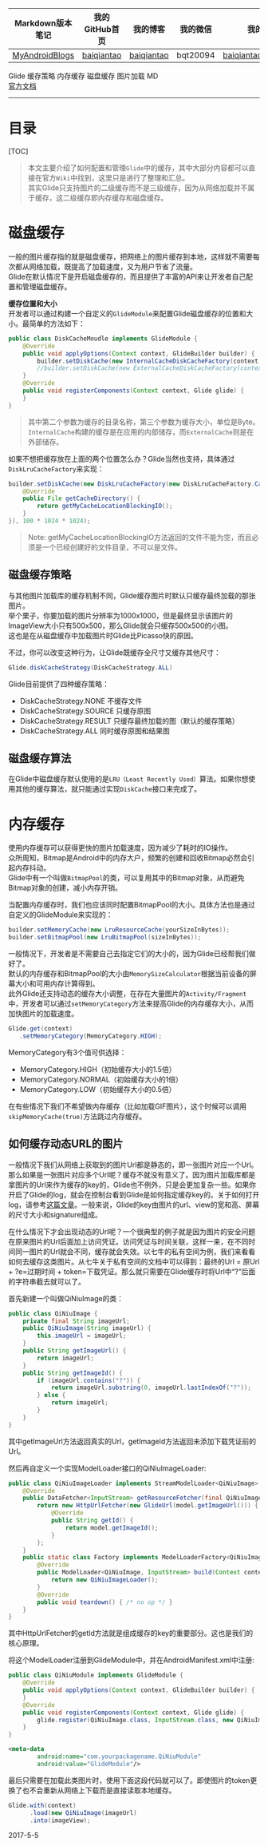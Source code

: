 | Markdown版本笔记 | 我的GitHub首页 | 我的博客 | 我的微信 | 我的邮箱 |  
| :------------: | :------------: | :------------: | :------------: | :------------: |  
| [MyAndroidBlogs][Markdown] | [baiqiantao][GitHub] | [baiqiantao][博客] | bqt20094 | baiqiantao@sina.com |  
  
[Markdown]:https://github.com/baiqiantao/MyAndroidBlogs  
[GitHub]:https://github.com/baiqiantao  
[博客]:http://www.cnblogs.com/baiqiantao/  
  
Glide 缓存策略 内存缓存 磁盘缓存 图片加载 MD    
[官方文档](https://github.com/bumptech/glide/wiki/Caching-and-Cache-Invalidation)    
***  
目录  
===  
[TOC]  
  
> 本文主要介绍了如何配置和管理`Glide`中的缓存，其中大部分内容都可以直接在官方`Wiki`中找到，这里只是进行了整理和汇总。    
> 其实Glide只支持图片的二级缓存而不是三级缓存，因为从网络加载并不属于缓存，这二级缓存即内存缓存和磁盘缓存。    
  
# 磁盘缓存  
一般的图片缓存指的就是磁盘缓存，把网络上的图片缓存到本地，这样就不需要每次都从网络加载，既提高了加载速度，又为用户节省了流量。    
Glide在默认情况下是开启磁盘缓存的，而且提供了丰富的API来让开发者自己配置和管理磁盘缓存。  
  
**缓存位置和大小**    
开发者可以通过构建一个自定义的`GlideModule`来配置Glide磁盘缓存的位置和大小。最简单的方法如下：  
```java  
public class DiskCacheMoudle implements GlideModule {  
    @Override  
    public void applyOptions(Context context, GlideBuilder builder) {  
        builder.setDiskCache(new InternalCacheDiskCacheFactory(context, "glide_cache", 100 * 1024 * 1024));  
        //builder.setDiskCache(new ExternalCacheDiskCacheFactory(context, "glide_cache", 100 * 1024 * 1024));  
    }  
    @Override  
    public void registerComponents(Context context, Glide glide) {  
    }  
}  
```  
  
> 其中第二个参数为缓存的目录名称，第三个参数为缓存大小，单位是Byte。  
> `InternalCache`构建的缓存是在应用的内部储存，而`ExternalCache`则是在外部储存。  
  
如果不想把缓存放在上面的两个位置怎么办？Glide当然也支持，具体通过`DiskLruCacheFactory`来实现：  
```java  
builder.setDiskCache(new DiskLruCacheFactory(new DiskLruCacheFactory.CacheDirectoryGetter() {  
    @Override  
    public File getCacheDirectory() {  
        return getMyCacheLocationBlockingIO();  
    }  
}), 100 * 1024 * 1024);  
```  
  
> Note: getMyCacheLocationBlockingIO方法返回的文件不能为空，而且必须是一个已经创建好的文件目录，不可以是文件。  
  
## 磁盘缓存策略  
与其他图片加载库的缓存机制不同，Glide缓存图片时默认只缓存最终加载的那张图片。    
举个栗子，你要加载的图片分辨率为1000x1000，但是最终显示该图片的ImageView大小只有500x500，那么Glide就会只缓存500x500的小图。    
这也是在从磁盘缓存中加载图片时Glide比Picasso快的原因。    
  
不过，你可以改变这种行为，让Glide既缓存全尺寸又缓存其他尺寸：  
```java  
Glide.diskCacheStrategy(DiskCacheStrategy.ALL)  
```  
  
Glide目前提供了四种缓存策略：  
- DiskCacheStrategy.NONE  不缓存文件  
- DiskCacheStrategy.SOURCE  只缓存原图  
- DiskCacheStrategy.RESULT  只缓存最终加载的图（默认的缓存策略）  
- DiskCacheStrategy.ALL  同时缓存原图和结果图  
  
## 磁盘缓存算法  
在Glide中磁盘缓存默认使用的是`LRU（Least Recently Used）`算法。如果你想使用其他的缓存算法，就只能通过实现`DiskCache`接口来完成了。  
  
# 内存缓存  
使用内存缓存可以获得更快的图片加载速度，因为减少了耗时的IO操作。    
众所周知，Bitmap是Android中的内存大户，频繁的创建和回收Bitmap必然会引起内存抖动。    
Glide中有一个叫做`BitmapPool`的类，可以复用其中的Bitmap对象，从而避免Bitmap对象的创建，减小内存开销。  
  
当配置内存缓存时，我们也应该同时配置BitmapPool的大小。具体方法也是通过自定义的GlideModule来实现的：  
```java  
builder.setMemoryCache(new LruResourceCache(yourSizeInBytes));  
builder.setBitmapPool(new LruBitmapPool(sizeInBytes));  
```  
  
一般情况下，开发者是不需要自己去指定它们的大小的，因为Glide已经帮我们做好了。    
默认的内存缓存和BitmapPool的大小由`MemorySizeCalculator`根据当前设备的屏幕大小和可用内存计算得到。   
此外Glide还支持动态的缓存大小调整，在存在大量图片的`Activity/Fragment`中，开发者可以通过`setMemoryCategory`方法来提高Glide的内存缓存大小，从而加快图片的加载速度。  
```java  
Glide.get(context)  
   .setMemoryCategory(MemoryCategory.HIGH);  
```  
  
MemoryCategory有3个值可供选择：  
- MemoryCategory.HIGH（初始缓存大小的1.5倍）  
- MemoryCategory.NORMAL（初始缓存大小的1倍）  
- MemoryCategory.LOW（初始缓存大小的0.5倍）  
  
在有些情况下我们不希望做内存缓存（比如加载GIF图片），这个时候可以调用`skipMemoryCache(true)`方法跳过内存缓存。  
  
## 如何缓存动态URL的图片  
一般情况下我们从网络上获取到的图片Url都是静态的，即一张图片对应一个Url。那么如果是一张图片对应多个Url呢？缓存不就没有意义了。因为图片加载库都是拿图片的Url来作为缓存的key的，Glide也不例外，只是会更加复杂一些。如果你开启了Glide的log，就会在控制台看到Glide是如何指定缓存key的。关于如何打开log，请参考[这篇文章](http://www.jianshu.com/p/9bd6efca8724)。一般来说，Glide的key由图片的url、view的宽和高、屏幕的尺寸大小和signature组成。  
  
在什么情况下才会出现动态的Url呢？一个很典型的例子就是因为图片的安全问题在原来图片的Url后面加上访问凭证。访问凭证与时间关联，这样一来，在不同时间同一图片的Url就会不同，缓存就会失效。以七牛的私有空间为例，我们来看看如何去缓存这类图片。从七牛关于私有空间的文档中可以得到：最终的Url = 原Url + ?e=过期时间 + token=下载凭证。那么就只需要在Glide缓存时将Url中“?”后面的字符串截去就可以了。  
  
首先新建一个叫做QiNiuImage的类：  
```java  
public class QiNiuImage {  
    private final String imageUrl;  
    public QiNiuImage(String imageUrl) {  
        this.imageUrl = imageUrl;  
    }  
    public String getImageUrl() {  
        return imageUrl;  
    }  
    public String getImageId() {  
        if (imageUrl.contains("?")) {  
            return imageUrl.substring(0, imageUrl.lastIndexOf("?"));  
        } else {  
            return imageUrl;  
        }  
    }  
}  
```  
其中getImageUrl方法返回真实的Url，getImageId方法返回未添加下载凭证前的Url。  
  
然后再自定义一个实现ModelLoader接口的QiNiuImageLoader:  
```java  
public class QiNiuImageLoader implements StreamModelLoader<QiNiuImage> {  
    @Override  
    public DataFetcher<InputStream> getResourceFetcher(final QiNiuImage model, int width, int height) {  
        return new HttpUrlFetcher(new GlideUrl(model.getImageUrl())) {  
            @Override  
            public String getId() {  
                return model.getImageId();  
            }  
        };  
    }  
    public static class Factory implements ModelLoaderFactory<QiNiuImage, InputStream> {  
        @Override  
        public ModelLoader<QiNiuImage, InputStream> build(Context context, GenericLoaderFactory factories) {  
            return new QiNiuImageLoader();  
        }  
        @Override  
        public void teardown() { /* no op */ }  
    }  
}  
```  
其中HttpUrlFetcher的getId方法就是组成缓存的key的重要部分。这也是我们的核心原理。  
  
将这个ModelLoader注册到GlideModule中，并在AndroidManifest.xml中注册:  
```java  
public class QiNiuModule implements GlideModule {  
    @Override  
    public void applyOptions(Context context, GlideBuilder builder) {  
    }  
    @Override  
    public void registerComponents(Context context, Glide glide) {  
        glide.register(QiNiuImage.class, InputStream.class, new QiNiuImageLoader.Factory());  
    }  
}  
```  
```xml  
<meta-data  
        android:name="com.yourpackagename.QiNiuModule"  
        android:value="GlideModule"/>  
```  
  
最后只需要在加载此类图片时，使用下面这段代码就可以了。即使图片的token更换了也不会重新从网络上下载而是直接读取本地缓存。  
```java  
Glide.with(context)  
      .load(new QiNiuImage(imageUrl)  
      .into(imageView);  
```  
2017-5-5  
